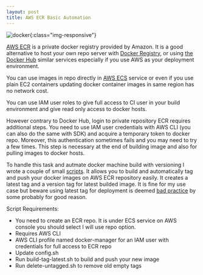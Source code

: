 ```yaml
---
layout: post
title: AWS ECR Basic Automation
---
```


![docker](https://www.docker.com/sites/default/files/legal/small_v.png){:class="img-responsive"}

[AWS ECR](https://aws.amazon.com/ecr/) is a private docker registry provided by
Amazon. It is a good alternative to host your own repo server with
[Docker Registry](https://github.com/docker/distribution), or using
[the Docker Hub](https://hub.docker.com/) similar services especially if you
use AWS as your deployment environment. 
 
You can use images in repo directly in [AWS ECS](https://aws.amazon.com/ecs/)
service or even if you use plain EC2 containers updating docker container 
images in same region has no network cost.

You can use IAM user roles to give full access to CI user in your build 
environment and give read only access to docker hosts.

However contrary to Docker Hub, login to private repository ECR requires additional
steps. You need to use IAM user credentials with AWS CLI (you can also do 
the same with SDK) and acquire a temporary token to docker repo. Moreover, this
authentication sometimes fails and you may need to try a few times. This
step is necessary at the end of building image and also for pulling images
to docker hosts. 

To handle this task and autmate docker machine build with versioning I wrote
a couple of small [scripts](https://github.com/ozgurbtr/aws-ecr-scripts). It allows you
to build and automatically tag and push your docker images on AWS ECR repository
easily. It creates a latest tag and a version tag for latest builded image. It
is fine for my use case but beware using latest tag for deployment is deemed
[bad practice](https://medium.com/@mccode/the-misunderstood-docker-tag-latest-af3babfd6375#.nuz0sdhpn)
by some probably for good reason.

Script Requirements:

- You need to create an ECR repo. It is under ECS service on AWS console you should
select I will use repo option. 
- Requires AWS CLI
- AWS CLI profile named docker-manager for an IAM user with credentials for full access to ECR repo
- Update config.sh
- Run build-tag-latest.sh to build and push your new image
- Run delete-untagged.sh to remove old empty tags


